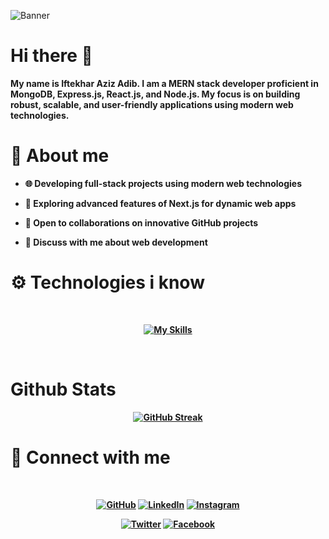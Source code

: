 ![Banner](https://i.ibb.co.com/GkhH9wK/Iftekhar-Aziz-Adib.png)



# Hi there 👋


<b>My name is Iftekhar Aziz Adib.
<b>I am a MERN stack developer proficient in MongoDB, Express.js, React.js, and Node.js. My focus is on building robust, scalable, and user-friendly applications using modern web technologies.



# 🚀 About me



- <b>🌐 Developing full-stack projects using modern web technologies
  
- <b>🚀 Exploring advanced features of Next.js for dynamic web apps
  
- <b>🤝 Open to collaborations on innovative GitHub projects

- <b>💬 Discuss with me about web development






# ⚙️ Technologies i know

<br>

<div align="center">


[![My Skills](https://skillicons.dev/icons?i=,html,css,js,tailwind,react,firebase,nextjs,mongodb,figma,express,bootstrap,nodejs)](https://skillicons.dev)

</div>

<br>



#  Github Stats

<div align="center">
  
[![GitHub Streak](https://streak-stats.demolab.com?user=Adib227&theme=dark&hide_border=true)](https://git.io/streak-stats)

</div>


# 🤝 Connect with me

<br>

<div align="center">
  


[![GitHub](https://img.shields.io/badge/GitHub-181717?style=for-the-badge&logo=github&logoColor=white)](https://github.com/Adib227)
[![LinkedIn](https://img.shields.io/badge/LinkedIn-0A66C2?style=for-the-badge&logo=linkedin&logoColor=white)](https://linkedin.com/in/iftekhar-aziz-adib)
[![Instagram](https://img.shields.io/badge/Instagram-E4405F?style=for-the-badge&logo=instagram&logoColor=white)](https://instagram.com/adib.227)

[![Twitter](https://img.shields.io/badge/Twitter-1DA1F2?style=for-the-badge&logo=twitter&logoColor=white)](https://twitter.com/AdibIftekhar1)
[![Facebook](https://img.shields.io/badge/Facebook-0077B5?style=for-the-badge&logo=facebook&logoColor=white)](https://facebook.com/in/Adib.227)



</div>

<br>









